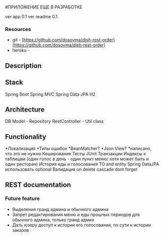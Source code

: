 #ПРИЛОЖЕНИЕ ЕЩЕ В РАЗРАБОТКЕ

ver app 0.1
ver readme 0.1

### Resources
* git - [https://github.com/dosovma/dish-rest-order](https://github.com/dosovma/dish-rest-order)
* heroku - 

## Description

## Stack
Spring Boot
Spring MVC
Spring Data JPA
H2

## Architecture
DB
Model - Repository
RestController - Util class

## Functionality
*Локализация
*Типы ошибок
*BeanMatcher?
*Json View?
*написано, что это не нужно
Кеширование
Тесты JUnit
Транзакции
Индексы к таблицам (один голос в день - один пункт меню/ хотя может быть и один ресторан)
История еды и голосования
TO and entity
Spring DataJPA использовать optional
Валидация
on delete cascade dont forget

## REST documentation

### Future feature
* Выделения гранд админа и обычного админа
* Запрет редактирования меню и еды прошлых периодов для обычного админа, только гранд админ
* Дать юзеру доступ к истории его голосования, по сути к истории заказов